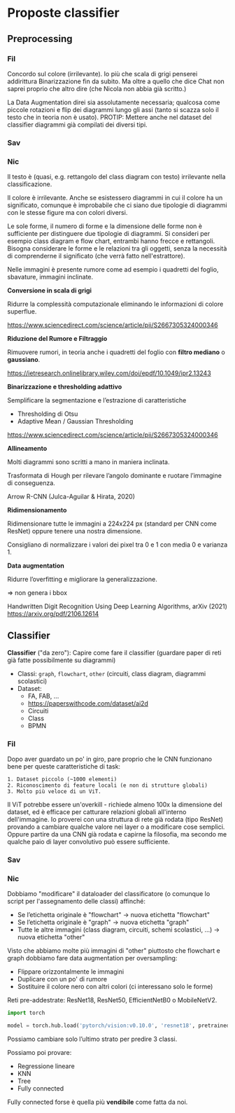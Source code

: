 # Proposte classifier


## Preprocessing


### Fil

Concordo sul colore (irrilevante). Io più che scala di grigi penserei addirittura Binarizzazione fin da subito.
Ma oltre a quello che dice Chat non saprei proprio che altro dire (che Nicola non abbia già scritto.)

La Data Augmentation direi sia assolutamente necessaria; qualcosa come piccole rotazioni e flip dei diagrammi lungo gli
assi (tanto si scazza solo il testo che in teoria non è usato). PROTIP: Mettere anche nel dataset del classifier
diagrammi già compilati dei diversi tipi.


### Sav





### Nic

Il testo è (quasi, e.g. rettangolo del class diagram con testo) irrilevante nella classificazione.

Il colore è irrilevante. Anche se esistessero diagrammi in cui il colore ha un significato, 
comunque è improbabile che ci siano due tipologie di diagrammi con le stesse figure ma con colori diversi.

Le sole forme, il numero di forme e la dimensione delle forme non è sufficiente per distinguere due tipologie di diagrammi.
Si consideri per esempio class diagram e flow chart, entrambi hanno frecce e rettangoli.
Bisogna considerare le forme e le relazioni tra gli oggetti, senza la necessità di comprenderne il significato (che verrà fatto nell'estrattore).

Nelle immagini è presente rumore come ad esempio i quadretti del foglio, sbavature, immagini inclinate.


**Conversione in scala di grigi**

Ridurre la complessità computazionale eliminando le informazioni di colore superflue.

https://www.sciencedirect.com/science/article/pii/S2667305324000346


**Riduzione del Rumore e Filtraggio**

Rimuovere rumori, in teoria anche i quadretti del foglio con **filtro mediano** o **gaussiano**.

https://ietresearch.onlinelibrary.wiley.com/doi/epdf/10.1049/ipr2.13243

**Binarizzazione e thresholding adattivo**

Semplificare la segmentazione e l’estrazione di caratteristiche

- Thresholding di Otsu
- Adaptive Mean / Gaussian Thresholding

https://www.sciencedirect.com/science/article/pii/S2667305324000346


**Allineamento**

Molti diagrammi sono scritti a mano in maniera inclinata.

Trasformata di Hough per rilevare l’angolo dominante e ruotare l’immagine di conseguenza.

Arrow R-CNN (Julca-Aguilar & Hirata, 2020)


**Ridimensionamento**

Ridimensionare tutte le immagini a 224x224 px (standard per CNN come ResNet)
oppure tenere una nostra dimensione.

Consigliano di normalizzare i valori dei pixel tra 0 e 1 con media 0 e varianza 1.



**Data augmentation**

Ridurre l’overfitting e migliorare la generalizzazione.

=> non genera i bbox

Handwritten Digit Recognition Using Deep Learning Algorithms, arXiv (2021)
https://arxiv.org/pdf/2106.12614




## Classifier

**Classifier** ("da zero"): Capire come fare il classifier (guardare paper di reti già fatte possibilmente su diagrammi)
  - Classi: `graph`, `flowchart`, `other` (circuiti, class diagram, diagrammi scolastici)
  - Dataset:
    - FA, FAB, ...
    - https://paperswithcode.com/dataset/ai2d
    - Circuiti
    - Class
    - BPMN

### Fil

Dopo aver guardato un po' in giro, pare proprio che le CNN funzionano bene per queste caratteristiche di task:

    1. Dataset piccolo (~1000 elementi)
    2. Riconoscimento di feature locali (e non di strutture globali)
    3. Molto più veloce di un ViT.

Il ViT potrebbe essere un'overkill - richiede almeno 100x la dimensione del dataset, ed è efficace per catturare 
relazioni globali all'interno dell'immagine.
Io proverei con una struttura di rete già rodata (tipo ResNet) provando a cambiare qualche valore nei layer o a
modificare cose semplici. Oppure partire da una CNN già rodata e capirne la filosofia, ma secondo me qualche paio
di layer convolutivo può essere sufficiente.


### Sav





### Nic

Dobbiamo "modificare" il dataloader del classificatore (o comunque lo script per l'assegnamento delle classi) affinché:

- Se l’etichetta originale è "flowchart" -> nuova etichetta "flowchart"
- Se l’etichetta originale è "graph" -> nuova etichetta "graph"
- Tutte le altre immagini (class diagram, circuiti, schemi scolastici, ...) -> nuova etichetta "other" 

Visto che abbiamo molte più immagini di "other" piuttosto che flowchart e graph dobbiamo fare data augmentation per oversampling:

- Flippare orizzontalmente le immagini
- Duplicare con un po' di rumore
- Sostituire il colore nero con altri colori (ci interessano solo le forme)


Reti pre-addestrate: ResNet18, ResNet50, EfficientNetB0 o MobileNetV2.

```python
import torch

model = torch.hub.load('pytorch/vision:v0.10.0', 'resnet18', pretrained=True)
```

Possiamo cambiare solo l’ultimo strato per predire 3 classi.

Possiamo poi provare:

- Regressione lineare
- KNN
- Tree
- Fully connected

Fully connected forse è quella più **vendibile** come fatta da noi.







